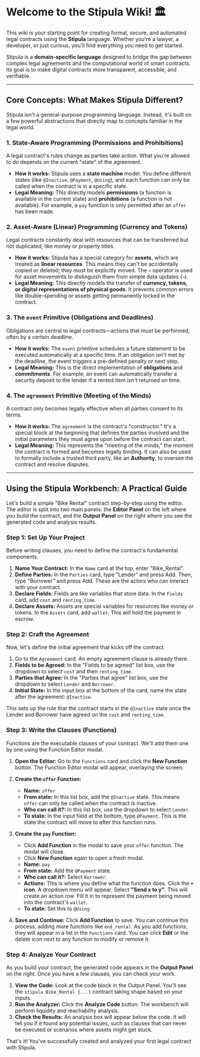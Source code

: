 # **Welcome to the Stipula Wiki\!** 🏛️

This wiki is your starting point for creating formal, secure, and automated legal contracts using the **Stipula** language. Whether you're a lawyer, a developer, or just curious, you'll find everything you need to get started.

Stipula is a **domain-specific language** designed to bridge the gap between complex legal agreements and the computational world of smart contracts. Its goal is to make digital contracts more transparent, accessible, and verifiable.

-----

## **Core Concepts: What Makes Stipula Different?**

Stipula isn't a general-purpose programming language. Instead, it's built on a few powerful abstractions that directly map to concepts familiar in the legal world.

### **1. State-Aware Programming (Permissions and Prohibitions)**

A legal contract's rules change as parties take action. What you're allowed to do depends on the current "state" of the agreement.

  * **How it works:** Stipula uses a **state machine** model. You define different states (like `@Inactive`, `@Payment`, `@Using`), and each function can only be called when the contract is in a specific state.
  * **Legal Meaning:** This directly models **permissions** (a function is available in the current state) and **prohibitions** (a function is not available). For example, a `pay` function is only permitted after an `offer` has been made.

### **2. Asset-Aware (Linear) Programming (Currency and Tokens)**

Legal contracts constantly deal with resources that can be transferred but not duplicated, like money or property titles.

  * **How it works:** Stipula has a special category for **assets**, which are treated as **linear resources**. This means they can't be accidentally copied or deleted; they must be explicitly moved. The `⊸` operator is used for asset movements to distinguish them from simple data updates (`→`).
  * **Legal Meaning:** This directly models the transfer of **currency, tokens, or digital representations of physical goods**. It prevents common errors like double-spending or assets getting permanently locked in the contract.

### **3. The `event` Primitive (Obligations and Deadlines)**

Obligations are central to legal contracts—actions that *must* be performed, often by a certain deadline.

  * **How it works:** The `event` primitive schedules a future statement to be executed automatically at a specific time. If an obligation isn't met by the deadline, the event triggers a pre-defined penalty or next step.
  * **Legal Meaning:** This is the direct implementation of **obligations** and **commitments**. For example, an event can automatically transfer a security deposit to the lender if a rented item isn't returned on time.

### **4. The `agreement` Primitive (Meeting of the Minds)**

A contract only becomes legally effective when all parties consent to its terms.

  * **How it works:** The `agreement` is the contract's "constructor." It's a special block at the beginning that defines the parties involved and the initial parameters they must agree upon before the contract can start.
  * **Legal Meaning:** This represents the "meeting of the minds," the moment the contract is formed and becomes legally binding. It can also be used to formally include a trusted third party, like an **Authority**, to oversee the contract and resolve disputes.

-----

## **Using the Stipula Workbench: A Practical Guide**

Let's build a simple "Bike Rental" contract step-by-step using the editor. The editor is split into two main panels: the **Editor Panel** on the left where you build the contract, and the **Output Panel** on the right where you see the generated code and analysis results.

### **Step 1: Set Up Your Project**

Before writing clauses, you need to define the contract's fundamental components.

1.  **Name Your Contract:** In the `Name` card at the top, enter "Bike\_Rental".
2.  **Define Parties:** In the `Parties` card, type "Lender" and press Add. Then, type "Borrower" and press Add. These are the actors who can interact with your contract.
3.  **Declare Fields:** Fields are like variables that store data. In the `Fields` card, add `cost` and `renting_time`.
4.  **Declare Assets:** Assets are special variables for resources like money or tokens. In the `Assets` card, add `wallet`. This will hold the payment in escrow.

### **Step 2: Craft the Agreement**

Now, let's define the initial agreement that kicks off the contract.

1.  Go to the `Agreement` card. An empty agreement clause is already there.
2.  **Fields to be Agreed:** In the "Fields to be agreed" list box, use the dropdown to select `cost` and then `renting_time`.
3.  **Parties that Agree:** In the "Parties that agree" list box, use the dropdown to select `Lender` and `Borrower`.
4.  **Initial State:** In the input box at the bottom of the card, name the state after the agreement: `@Inactive`.

This sets up the rule that the contract starts in the `@Inactive` state once the Lender and Borrower have agreed on the `cost` and `renting_time`.

### **Step 3: Write the Clauses (Functions)**

Functions are the executable clauses of your contract. We'll add them one by one using the Function Editor modal.

1.  **Open the Editor:** Go to the `Functions` card and click the **New Function** button. The Function Editor modal will appear, overlaying the screen.

2.  **Create the `offer` Function:**

      * **Name:** `offer`
      * **From state:** In this list box, add the `@Inactive` state. This means `offer` can only be called when the contract is inactive.
      * **Who can call it?:** In this list box, use the dropdown to select `Lender`.
      * **To state:** In the input field at the bottom, type `@Payment`. This is the state the contract will move to after this function runs.

3.  **Create the `pay` Function:**

      * Click **Add Function** in the modal to save your `offer` function. The modal will close.
      * Click **New Function** again to open a fresh modal.
      * **Name:** `pay`
      * **From state:** Add the `@Payment` state.
      * **Who can call it?:** Select `Borrower`.
      * **Actions:** This is where you define what the function does. Click the **`+` icon**. A dropdown menu will appear. Select **"Send x to y"**. This will create an action row. Fill it in to represent the payment being moved into the contract's `wallet`.
      * **To state:** Set this to `@Using`.

4.  **Save and Continue:** Click **Add Function** to save. You can continue this process, adding more functions like `end_rental`. As you add functions, they will appear in a list in the `Functions` card. You can click **Edit** or the delete icon next to any function to modify or remove it.

### **Step 4: Analyze Your Contract**

As you build your contract, the generated code appears in the **Output Panel** on the right. Once you have a few clauses, you can check your work.

1.  **View the Code:** Look at the code block in the Output Panel. You'll see the `stipula Bike_Rental {...}` contract taking shape based on your inputs.
2.  **Run the Analyzer:** Click the **Analyze Code** button. The workbench will perform liquidity and reachability analysis.
3.  **Check the Results:** An analysis box will appear below the code. It will tell you if it found any potential issues, such as clauses that can never be executed or scenarios where assets might get stuck.

That's it\! You've successfully created and analyzed your first legal contract with Stipula.

